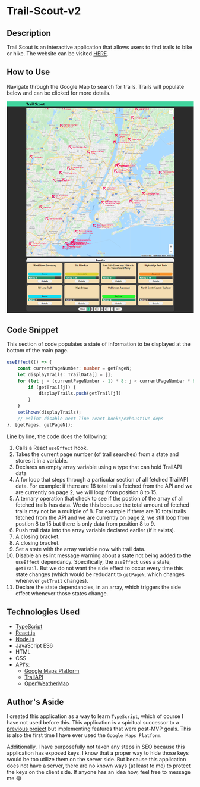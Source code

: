 # Trail-Scout-v2

## Description
Trail Scout is an interactive application that allows users to find trails to bike or hike. The website can be visited [HERE](https://markkhoo.github.io/Trail-Scout-v2/). 

## How to Use
Navigate through the Google Map to search for trails. Trails will populate below and can be clicked for more details.

![Trail-Scout-Screenshot](./READMEimage.png)

## Code Snippet
This section of code populates a state of information to be displayed at the bottom of the main page.
```typescript
useEffect(() => {
    const currentPageNumber: number = getPageN;
    let displayTrails: TrailData[] = [];
    for (let j = (currentPageNumber - 1) * 8; j < currentPageNumber * 8; j++) {
        if (getTrail[j]) {
            displayTrails.push(getTrail[j])
        }
    }
    setShown(displayTrails);
    // eslint-disable-next-line react-hooks/exhaustive-deps
}, [getPages, getPageN]);
```
Line by line, the code does the following:
1. Calls a React `useEffect` hook.
2. Takes the current page number (of trail searches) from a state and stores it in a variable.
3. Declares an empty array variable using a type that can hold TrailAPI data
4. A for loop that steps through a particular section of all fetched TrailAPI data. For example: if there are 16 total trails fetched from the API and we are currently on page 2, we will loop from position 8 to 15.
5. A ternary operation that check to see if the postion of the array of all fetched trails has data. We do this because the total amount of fetched trails may not be a multiple of 8. For example if there are 10 total trails fetched from the API and we are currently on page 2, we still loop from postion 8 to 15 but there is only data from position 8 to 9.
6. Push trail data into the array variable declared earlier (if it exists).
7. A closing bracket.
8. A closing bracket.
9. Set a state with the array variable now with trail data.
10. Disable an eslint message warning about a state not being added to the `useEffect` dependancy. Specifically, the `useEffect` uses a state, `getTrail`. But we do not want the side effect to occur every time this state changes (which would be redudant to `getPageN`, which changes whenever `getTrail` changes). 
11. Declare the state dependancies, in an array, which triggers the side effect whenever those states change.

## Technologies Used
* [TypeScript](https://www.typescriptlang.org/)
* [React.js](https://github.com/facebook/create-react-app)
* [Node.js](https://nodejs.org/en/docs/)
* JavaScript ES6
* HTML
* CSS
* API's:
  * [Google Maps Platform](https://developers.google.com/maps)
  * [TrailAPI](https://rapidapi.com/trailapi/api/trailapi)
  * [OpenWeatherMap](https://openweathermap.org/)

## Author's Aside
I created this application as a way to learn `TypeScript`, which of course I have not used before this. This application is a spiritual successor to a [previous project](https://github.com/markkhoo/Trail-Scout) but implementing features that were post-MVP goals. This is also the first time I have ever used the `Google Maps Platform`. 

Additionally, I have purposefully not taken any steps in SEO because this application has exposed keys. I know that a proper way to hide those keys would be too utilize them on the server side. But because this application does not have a server, there are no known ways (at least to me) to protect the keys on the client side. If anyone has an idea how, feel free to message me 😂